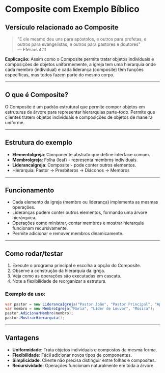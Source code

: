# Composite com Exemplo Bíblico

## Versículo relacionado ao Composite
> "E ele mesmo deu uns para apóstolos, e outros para profetas, e outros para evangelistas, e outros para pastores e doutores"  
> — Efésios 4:11

**Explicação:** Assim como o Composite permite tratar objetos individuais e composições de objetos uniformemente, a igreja tem uma hierarquia onde cada membro (individual) e cada liderança (composite) têm funções específicas, mas todos fazem parte do mesmo corpo.

---

## O que é Composite?
O Composite é um padrão estrutural que permite compor objetos em estruturas de árvore para representar hierarquias parte-todo. Permite que clientes tratem objetos individuais e composições de objetos de maneira uniforme.

---

## Estrutura do exemplo
- **ElementoIgreja**: Componente abstrato que define interface comum.
- **MembroIgreja**: Folha (leaf) - representa membros individuais.
- **LiderancaIgreja**: Composite - pode conter outros elementos.
- Hierarquia: Pastor → Presbíteros → Diáconos → Membros

---

## Funcionamento
- Cada elemento da igreja (membro ou liderança) implementa as mesmas operações.
- Lideranças podem conter outros elementos, formando uma árvore hierárquica.
- Operações como ministrar, contar membros e mostrar hierarquia funcionam recursivamente.
- Permite adicionar e remover membros dinamicamente.

---

## Como rodar/testar
1. Execute o programa principal e escolha a opção do Composite.
2. Observe a construção da hierarquia da igreja.
3. Veja como as operações são executadas em cascata.
4. Note a flexibilidade de reorganizar a estrutura.

### Exemplo de uso:
```csharp
var pastor = new LiderancaIgreja("Pastor João", "Pastor Principal", "Apascenta as minhas ovelhas");
var membro = new MembroIgreja("Maria", "Líder de Louvor", "Música");
pastor.AdicionarMembro(membro);
pastor.MostrarHierarquia();
```

---

## Vantagens
- **Uniformidade**: Trata objetos individuais e compostos da mesma forma.
- **Flexibilidade**: Fácil adicionar novos tipos de componentes.
- **Simplicidade**: Cliente não precisa distinguir entre folhas e composites.
- **Recursividade**: Operações funcionam naturalmente em toda a árvore.
